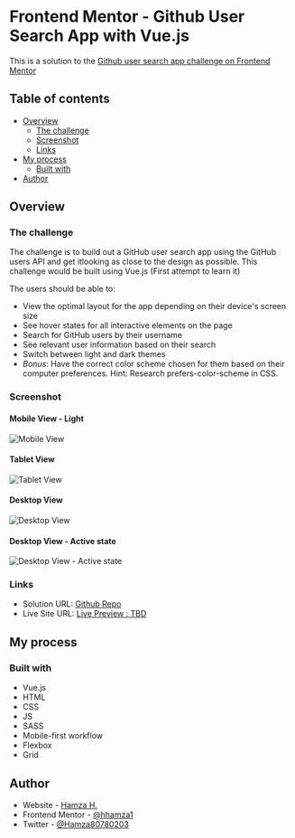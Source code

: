 # Frontend Mentor - Github User Search App with Vue.js

This is a solution to the [Github user search app challenge on Frontend Mentor](https://www.frontendmentor.io/challenges/github-user-search-app-Q09YOgaH6)

## Table of contents

- [Overview](#overview)
  - [The challenge](#the-challenge)
  - [Screenshot](#screenshot)
  - [Links](#links)
- [My process](#my-process)
  - [Built with](#built-with)
- [Author](#author)

## Overview

### The challenge

The challenge is to build out a GitHub user search app using the GitHub users API and get itlooking as close to the design as possible. This challenge would be built using Vue.js (First attempt to learn it)

The users should be able to:

- View the optimal layout for the app depending on their device's screen size
- See hover states for all interactive elements on the page
- Search for GitHub users by their username
- See relevant user information based on their search
- Switch between light and dark themes
- *Bonus*: Have the correct color scheme chosen for them based on their computer preferences. Hint: Research prefers-color-scheme in CSS.

### Screenshot

#### Mobile View - Light
![Mobile View](./screenshots/mobile-vew-light.png)

#### Tablet View
![Tablet View](./screenshots/tablet-view.png)

#### Desktop View
![Desktop View](./screenshots/desktop-view.png)

#### Desktop View - Active state
![Desktop View - Active state](./screenshots/desktop-active-state.png)

### Links

- Solution URL: [Github Repo](https://github.com/hhamza1/fem-github-user-search)
- Live Site URL: [Live Preview : TBD](#)

## My process

### Built with

- Vue.js
- HTML
- CSS
- JS
- SASS
- Mobile-first workflow
- Flexbox
- Grid

## Author

- Website - [Hamza H.](https://roverhollow-yetqlu-3881733548360.stormkit.dev/)
- Frontend Mentor - [@hhamza1](https://www.frontendmentor.io/profile/hhamza1)
- Twitter - [@Hamza80780203](https://twitter.com/Hamza80780203)
